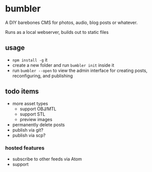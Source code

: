 # bumbler

A DIY barebones CMS for photos, audio, blog posts or whatever.

Runs as a local webserver, builds out to static files

## usage

* `npm install -g` it
* create a new folder and run `bumbler init` inside it
* run `bumbler --open` to view the admin interface for creating posts, reconfiguring, and publishing

## todo items

* more asset types 
  - support OBJ/MTL
  - support STL
  - preview images
* permanently delete posts
* publish via git?  
* publish via scp?

### hosted features

* subscribe to other feeds via Atom
* support 
